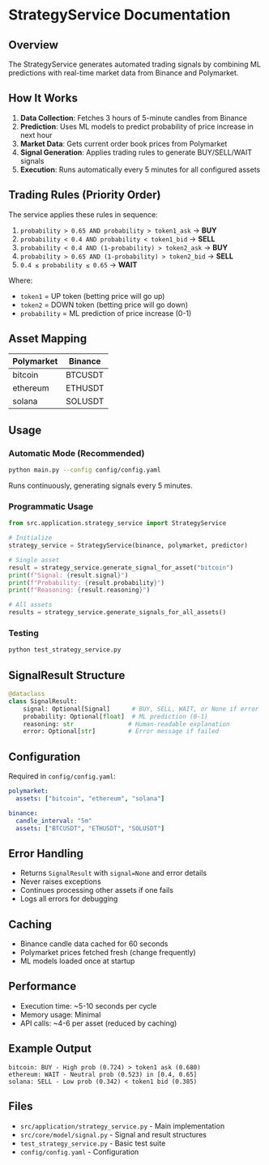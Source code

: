 # StrategyService Documentation

## Overview

The StrategyService generates automated trading signals by combining ML predictions with real-time market data from Binance and Polymarket.

## How It Works

1. **Data Collection**: Fetches 3 hours of 5-minute candles from Binance
2. **Prediction**: Uses ML models to predict probability of price increase in next hour
3. **Market Data**: Gets current order book prices from Polymarket
4. **Signal Generation**: Applies trading rules to generate BUY/SELL/WAIT signals
5. **Execution**: Runs automatically every 5 minutes for all configured assets

## Trading Rules (Priority Order)

The service applies these rules in sequence:

1. `probability > 0.65 AND probability > token1_ask` → **BUY**
2. `probability < 0.4 AND probability < token1_bid` → **SELL**
3. `probability < 0.4 AND (1-probability) > token2_ask` → **BUY**
4. `probability > 0.65 AND (1-probability) > token2_bid` → **SELL**
5. `0.4 ≤ probability ≤ 0.65` → **WAIT**

Where:
- `token1` = UP token (betting price will go up)
- `token2` = DOWN token (betting price will go down)
- `probability` = ML prediction of price increase (0-1)

## Asset Mapping

| Polymarket | Binance |
|------------|---------|
| bitcoin    | BTCUSDT |
| ethereum   | ETHUSDT |
| solana     | SOLUSDT |

## Usage

### Automatic Mode (Recommended)
```bash
python main.py --config config/config.yaml
```
Runs continuously, generating signals every 5 minutes.

### Programmatic Usage
```python
from src.application.strategy_service import StrategyService

# Initialize
strategy_service = StrategyService(binance, polymarket, predictor)

# Single asset
result = strategy_service.generate_signal_for_asset("bitcoin")
print(f"Signal: {result.signal}")
print(f"Probability: {result.probability}")
print(f"Reasoning: {result.reasoning}")

# All assets
results = strategy_service.generate_signals_for_all_assets()
```

### Testing
```bash
python test_strategy_service.py
```

## SignalResult Structure

```python
@dataclass
class SignalResult:
    signal: Optional[Signal]      # BUY, SELL, WAIT, or None if error
    probability: Optional[float]  # ML prediction (0-1)
    reasoning: str               # Human-readable explanation
    error: Optional[str]         # Error message if failed
```

## Configuration

Required in `config/config.yaml`:

```yaml
polymarket:
  assets: ["bitcoin", "ethereum", "solana"]

binance:
  candle_interval: "5m"
  assets: ["BTCUSDT", "ETHUSDT", "SOLUSDT"]
```

## Error Handling

- Returns `SignalResult` with `signal=None` and error details
- Never raises exceptions
- Continues processing other assets if one fails
- Logs all errors for debugging

## Caching

- Binance candle data cached for 60 seconds
- Polymarket prices fetched fresh (change frequently)
- ML models loaded once at startup

## Performance

- Execution time: ~5-10 seconds per cycle
- Memory usage: Minimal
- API calls: ~4-6 per asset (reduced by caching)

## Example Output

```
bitcoin: BUY - High prob (0.724) > token1 ask (0.680)
ethereum: WAIT - Neutral prob (0.523) in [0.4, 0.65]
solana: SELL - Low prob (0.342) < token1 bid (0.385)
```

## Files

- `src/application/strategy_service.py` - Main implementation
- `src/core/model/signal.py` - Signal and result structures
- `test_strategy_service.py` - Basic test suite
- `config/config.yaml` - Configuration